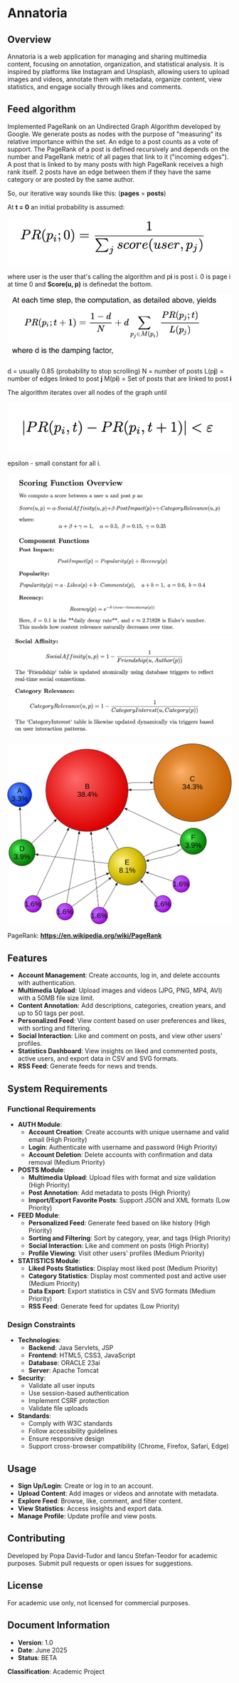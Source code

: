 # Annatoria

## Overview

Annatoria is a web application for managing and sharing multimedia content, focusing on annotation, organization, and statistical analysis. It is inspired by platforms like Instagram and Unsplash, allowing users to upload images and videos, annotate them with metadata, organize content, view statistics, and engage socially through likes and comments.

## Feed algorithm

Implemented PageRank on an Undirected Graph Algorithm developed by Google. We generate posts as nodes with the purpose of "measuring" its relative importance within the set. An edge to a post counts as a vote of support. The PageRank of a post is defined recursively and depends on the number and PageRank metric of all pages that link to it ("incoming edges"). A post that is linked to by many posts with high PageRank receives a high rank itself. 2 posts have an edge between them if they have the same category or are posted by the same author.

So, our iterative way sounds like this: (**pages** = **posts**)

At **t = 0** an initial probability is assumed:

![](docs/images/iterative1.png)

where user is the user that's calling the algorithm and p**i** is post i. 0 is page i at time 0 and **Score(u, p)** is definedat the bottom.

![](docs/images/computation.png)

d = usually 0.85 (probability to stop scrolling)
N = number of posts
L(p**j**) = number of edges linked to post **j**
M(p**i**) = Set of posts that are linked to post **i**

The algorithm iterates over all nodes of the graph until

![](docs/images/until.png)

epsilon - small constant
for all i.

![](docs/images/score1.png)
![](docs/images/score2.png)

![Example](docs/images/example.svg)

PageRank: **https://en.wikipedia.org/wiki/PageRank**

## Features

- **Account Management**: Create accounts, log in, and delete accounts with authentication.
- **Multimedia Upload**: Upload images and videos (JPG, PNG, MP4, AVI) with a 50MB file size limit.
- **Content Annotation**: Add descriptions, categories, creation years, and up to 50 tags per post.
- **Personalized Feed**: View content based on user preferences and likes, with sorting and filtering.
- **Social Interaction**: Like and comment on posts, and view other users' profiles.
- **Statistics Dashboard**: View insights on liked and commented posts, active users, and export data in CSV and SVG formats.
- **RSS Feed**: Generate feeds for news and trends.

## System Requirements

### Functional Requirements

- **AUTH Module**:
  - **Account Creation**: Create accounts with unique username and valid email (High Priority)
  - **Login**: Authenticate with username and password (High Priority)
  - **Account Deletion**: Delete accounts with confirmation and data removal (Medium Priority)
- **POSTS Module**:
  - **Multimedia Upload**: Upload files with format and size validation (High Priority)
  - **Post Annotation**: Add metadata to posts (High Priority)
  - **Import/Export Favorite Posts**: Support JSON and XML formats (Low Priority)
- **FEED Module**:
  - **Personalized Feed**: Generate feed based on like history (High Priority)
  - **Sorting and Filtering**: Sort by category, year, and tags (High Priority)
  - **Social Interaction**: Like and comment on posts (High Priority)
  - **Profile Viewing**: Visit other users' profiles (Medium Priority)
- **STATISTICS Module**:
  - **Liked Posts Statistics**: Display most liked post (Medium Priority)
  - **Category Statistics**: Display most commented post and active user (Medium Priority)
  - **Data Export**: Export statistics in CSV and SVG formats (Medium Priority)
  - **RSS Feed**: Generate feed for updates (Low Priority)


### Design Constraints

- **Technologies**:
  - **Backend**: Java Servlets, JSP
  - **Frontend**: HTML5, CSS3, JavaScript
  - **Database**: ORACLE 23ai
  - **Server**: Apache Tomcat
- **Security**:
  - Validate all user inputs
  - Use session-based authentication
  - Implement CSRF protection
  - Validate file uploads
- **Standards**:
  - Comply with W3C standards
  - Follow accessibility guidelines
  - Ensure responsive design
  - Support cross-browser compatibility (Chrome, Firefox, Safari, Edge)


## Usage

- **Sign Up/Login**: Create or log in to an account.
- **Upload Content**: Add images or videos and annotate with metadata.
- **Explore Feed**: Browse, like, comment, and filter content.
- **View Statistics**: Access insights and export data.
- **Manage Profile**: Update profile and view posts.

## Contributing

Developed by Popa David-Tudor and Iancu Stefan-Teodor for academic purposes. Submit pull requests or open issues for suggestions.

## License

For academic use only, not licensed for commercial purposes.

## Document Information

- **Version**: 1.0
- **Date**: June 2025
- **Status**: BETA

**Classification**: Academic Project


